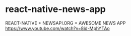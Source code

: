 # react-native-news-app
REACT-NATIVE + NEWSAPI.ORG = AWESOME NEWS APP
https://www.youtube.com/watch?v=8id-MphYTAo
